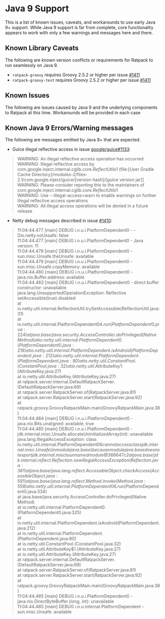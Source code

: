# Java 9 Support

This is a list of known issues, caveats, and workarounds to use early Java 9+ support. While Java 9 support is far from
complete, core functionality appears to work with only a few warnings and messages here and there.

## Known Library Caveats

The following are known version conflicts or requirements for Ratpack to run seamlessly on Java 9.

* `ratpack-groovy` requires Groovy 2.5.2 or higher per issue [#1411](https://www.github.com/ratpack/ratpack/issues/1411)
* `ratpack-groovy-test` requires Groovy 2.5.2 or higher per issue [#1411](https://www.github.com/ratpack/ratpack/issues/1411)

## Known Issues

The following are issues caused by Java 9 and the underlying components to Ratpack at this time. Workarounds will be provided in each case


 
## Known Java 9 Errors/Warning messages

The following are messages emitted by Java 9+ that are expected.

* Guice illegal reflective access in issue [google/guice#1133](https://www.github.com/google/guice/issues/1133):
  
>  WARNING: An illegal reflective access operation has occurred  
  WARNING: Illegal reflective access by com.google.inject.internal.cglib.core.$ReflectUtils$1 (file:[User Gradle Cache Directory]/modules-2/files-2.1/com.google.inject/guice/[version hash]/[guice version jar]]  
  WARNING: Please consider reporting this to the maintainers of com.google.inject.internal.cglib.core.$ReflectUtils$1  
  WARNING: Use --illegal-access=warn to enable warnings on further illegal reflective access operations  
  WARNING: All illegal access operations will be denied in a future release  

* Netty debug messages described in issue [#1410](https://www.github.com/ratpack/ratpack/issues/1410): 

>  11:04:44.477 [main] DEBUG i.n.u.i.PlatformDependent0 - -Dio.netty.noUnsafe: false  
  11:04:44.477 [main] DEBUG i.n.u.i.PlatformDependent0 - Java version: 11  
  11:04:44.479 [main] DEBUG i.n.u.i.PlatformDependent0 - sun.misc.Unsafe.theUnsafe: available  
  11:04:44.479 [main] DEBUG i.n.u.i.PlatformDependent0 - sun.misc.Unsafe.copyMemory: available  
  11:04:44.480 [main] DEBUG i.n.u.i.PlatformDependent0 - java.nio.Buffer.address: available  
  11:04:44.483 [main] DEBUG i.n.u.i.PlatformDependent0 - direct buffer constructor: unavailable  
  java.lang.UnsupportedOperationException: Reflective setAccessible(true) disabled  
  at io.netty.util.internal.ReflectionUtil.trySetAccessible(ReflectionUtil.java:31)  
  at io.netty.util.internal.PlatformDependent0$4.run(PlatformDependent0.java:224)  
  at java.base/java.security.AccessController.doPrivileged(Native Method)  
  at io.netty.util.internal.PlatformDependent0.(PlatformDependent0.java:218)  
  at io.netty.util.internal.PlatformDependent.isAndroid(PlatformDependent.java:212)  
  at io.netty.util.internal.PlatformDependent.(PlatformDependent.java:80)  
  at io.netty.util.ConstantPool.(ConstantPool.java:32)  
  at io.netty.util.AttributeKey$1.(AttributeKey.java:27)  
  at io.netty.util.AttributeKey.(AttributeKey.java:27)  
  at ratpack.server.internal.DefaultRatpackServer.(DefaultRatpackServer.java:69)  
  at ratpack.server.RatpackServer.of(RatpackServer.java:81)  
  at ratpack.server.RatpackServer.start(RatpackServer.java:92)  
  at ratpack.groovy.GroovyRatpackMain.main(GroovyRatpackMain.java:38)  
  11:04:44.484 [main] DEBUG i.n.u.i.PlatformDependent0 - java.nio.Bits.unaligned: available, true  
  11:04:44.485 [main] DEBUG i.n.u.i.PlatformDependent0 - jdk.internal.misc.Unsafe.allocateUninitializedArray(int): unavailable  
  java.lang.IllegalAccessException: class io.netty.util.internal.PlatformDependent0$6 cannot access class jdk.internal.misc.Unsafe (in module java.base) because module java.base does not export jdk.internal.misc to unnamed module @366647c2  
  at java.base/jdk.internal.reflect.Reflection.newIllegalAccessException(Reflection.java:361)  
  at java.base/java.lang.reflect.AccessibleObject.checkAccess(AccessibleObject.java:591)  
  at java.base/java.lang.reflect.Method.invoke(Method.java:558)  
  at io.netty.util.internal.PlatformDependent0$6.run(PlatformDependent0.java:334)  
  at java.base/java.security.AccessController.doPrivileged(Native Method)  
  at io.netty.util.internal.PlatformDependent0.(PlatformDependent0.java:325)  
  at io.netty.util.internal.PlatformDependent.isAndroid(PlatformDependent.java:212)  
  at io.netty.util.internal.PlatformDependent.(PlatformDependent.java:80)  
  at io.netty.util.ConstantPool.(ConstantPool.java:32)  
  at io.netty.util.AttributeKey$1.(AttributeKey.java:27)  
  at io.netty.util.AttributeKey.(AttributeKey.java:27)  
  at ratpack.server.internal.DefaultRatpackServer.(DefaultRatpackServer.java:69)  
  at ratpack.server.RatpackServer.of(RatpackServer.java:81)  
  at ratpack.server.RatpackServer.start(RatpackServer.java:92)  
  at ratpack.groovy.GroovyRatpackMain.main(GroovyRatpackMain.java:38)  
  11:04:44.485 [main] DEBUG i.n.u.i.PlatformDependent0 - java.nio.DirectByteBuffer.(long, int): unavailable  
  11:04:44.485 [main] DEBUG i.n.u.internal.PlatformDependent - sun.misc.Unsafe: available  
 
